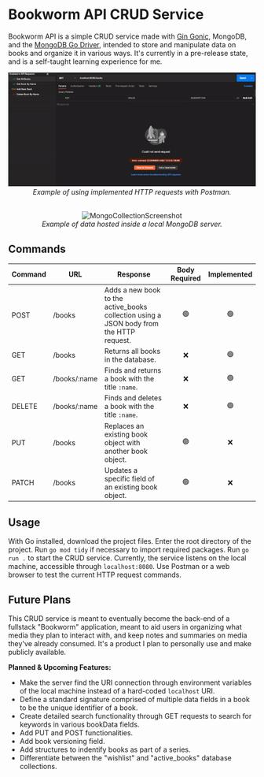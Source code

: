 # Bookworm API CRUD Service
Bookworm API is a simple CRUD service made with [Gin Gonic](https://github.com/gin-gonic/gin), MongoDB, and the [MongoDB Go Driver](https://github.com/mongodb/mongo-go-driver), intended to store and manipulate data on books and organize it in various ways. It's currently in a pre-release state, and is a self-taught learning experience for me.</br >

<div align="center">

![](pre-release-postman-demo.gif)</br >
*Example of using implemented HTTP requests with Postman.*</br ></br >

![MongoCollectionScreenshot](https://user-images.githubusercontent.com/50680891/191155955-62479b5d-fd4c-47e7-a487-7e45208ba140.png)</br >
*Example of data hosted inside a local MongoDB server.*

</div>

## Commands
Command | URL | Response | Body Required | Implemented
--- | --- | --- | :---: | :---:
POST | /books | Adds a new book to the active_books collection using a JSON body from the HTTP request. |🟢|🟢
GET | /books | Returns all books in the database. |❌|🟢
GET | /books/:name | Finds and returns a book with the title `:name`. |❌|🟢
DELETE | /books/:name | Finds and deletes a book with the title `:name`. |❌|🟢
PUT | /books | Replaces an existing book object with another book object. |🟢|❌
PATCH | /books | Updates a specific field of an existing book object. |🟢|❌

## Usage
With Go installed, download the project files. Enter the root directory of the project. Run `go mod tidy` if necessary to import required packages. Run `go run .` to start the CRUD service. Currently, the service listens on the local machine, accessible through `localhost:8080`. Use Postman or a web browser to test the current HTTP request commands.

## Future Plans
This CRUD service is meant to eventually become the back-end of a fullstack "Bookworm" application, meant to aid users in organizing what media they plan to interact with, and keep notes and summaries on media they've already consumed. It's a product I plan to personally use and make publicly available.

**Planned & Upcoming Features:**
* Make the server find the URI connection through environment variables of the local machine instead of a hard-coded `localhost` URI.
* Define a standard signature comprised of multiple data fields in a book to be the unique identifier of a book.
* Create detailed search functionality through GET requests to search for keywords in various bookData fields.
* Add PUT and POST functionalities.
* Add book versioning field.
* Add structures to indentify books as part of a series.
* Differentiate between the "wishlist" and "active_books" database collections.
